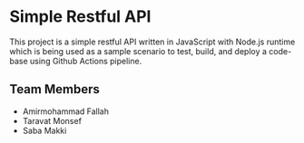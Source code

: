 # Simple Restful API

This project is a simple restful API written in JavaScript with Node.js runtime which is being used as a sample scenario to test, build, and deploy a code-base using Github Actions pipeline.

## Team Members

- Amirmohammad Fallah
- Taravat Monsef
- Saba Makki
